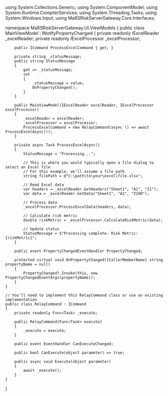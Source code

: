 using System.Collections.Generic;
using System.ComponentModel;
using System.Runtime.CompilerServices;
using System.Threading.Tasks;
using System.Windows.Input;
using MaRSRiskServerGateway.Core.Interfaces;

namespace MaRSRiskServerGateway.UI.ViewModels
{
    public class MainViewModel : INotifyPropertyChanged
    {
        private readonly IExcelReader _excelReader;
        private readonly IExcelProcessor _excelProcessor;

        public ICommand ProcessExcelCommand { get; }

        private string _statusMessage;
        public string StatusMessage
        {
            get => _statusMessage;
            set
            {
                _statusMessage = value;
                OnPropertyChanged();
            }
        }

        public MainViewModel(IExcelReader excelReader, IExcelProcessor excelProcessor)
        {
            _excelReader = excelReader;
            _excelProcessor = excelProcessor;
            ProcessExcelCommand = new RelayCommand(async () => await ProcessExcelAsync());
        }

        private async Task ProcessExcelAsync()
        {
            StatusMessage = "Processing...";
            
            // This is where you would typically open a file dialog to select an Excel file
            // For this example, we'll assume a file path
            string filePath = @"C:\path\to\your\excel\file.xlsx";

            // Read Excel data
            var headers = _excelReader.GetHeaders("Sheet1", "A1", "Z1");
            var data = _excelReader.GetData("Sheet1", "A2", "Z100");

            // Process data
            _excelProcessor.ProcessExcelData(headers, data);

            // Calculate risk metric
            double riskMetric = _excelProcessor.CalculateRiskMetric(data);

            // Update status
            StatusMessage = $"Processing complete. Risk Metric: {riskMetric}";
        }

        public event PropertyChangedEventHandler PropertyChanged;

        protected virtual void OnPropertyChanged([CallerMemberName] string propertyName = null)
        {
            PropertyChanged?.Invoke(this, new PropertyChangedEventArgs(propertyName));
        }
    }

    // You'll need to implement this RelayCommand class or use an existing implementation
    public class RelayCommand : ICommand
    {
        private readonly Func<Task> _execute;

        public RelayCommand(Func<Task> execute)
        {
            _execute = execute;
        }

        public event EventHandler CanExecuteChanged;

        public bool CanExecute(object parameter) => true;

        public async void Execute(object parameter)
        {
            await _execute();
        }
    }
}
